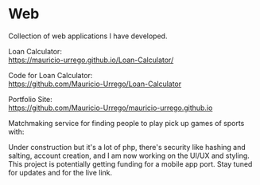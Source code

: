 # Web  

Collection of web applications I have developed. 

Loan Calculator:  
https://mauricio-urrego.github.io/Loan-Calculator/  

Code for Loan Calculator:  
https://github.com/Mauricio-Urrego/Loan-Calculator  

Portfolio Site:  
https://github.com/Mauricio-Urrego/mauricio-urrego.github.io

Matchmaking service for finding people to play pick up games of sports with:  

Under construction but it's a lot of php, there's security like hashing and salting, account creation, and I am now working on the UI/UX and styling.  
This project is potentially getting funding for a mobile app port. Stay tuned for updates and for the live link.

